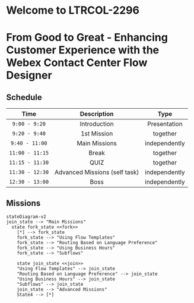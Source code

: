 # Welcome to LTRCOL-2296
# From Good to Great - Enhancing Customer Experience with the Webex Contact Center Flow Designer

## Schedule
| Time           | Description                          | Type           |
| :------------: | :----------------------------------: | :------------: |
| `9:00 - 9:20`  | Introduction  | Presentation |
| `9:20 - 9:40`  | 1st Mission | together |
| `9:40 - 11:00` | Main Missions | independently |
| `11:00 - 11:15` | Break | together |
| `11:15 - 11:30` | QUIZ | together |
| `11:30 - 12:30` | Advanced Missions (self task) | independently |
| `12:30 - 13:00` | Boss | independently |

## Missions



``` mermaid
stateDiagram-v2
join_state --> "Main Missions"
  state fork_state <<fork>>
    [*] --> fork_state
    fork_state --> "Using Flow Templates"
    fork_state --> "Routing Based on Language Preference"
    fork_state --> "Using Business Hours"
    fork_state --> "Subflows"

    state join_state <<join>>
    "Using Flow Templates" --> join_state
    "Routing Based on Language Preference" --> join_state
    "Using Business Hours" --> join_state
    "Subflows" --> join_state
    join_state --> "Advanced Missions"
    State4 --> [*]
```

